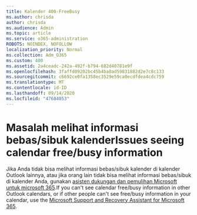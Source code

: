 ```yaml
---
title: Kalender 400-FreeBusy
ms.author: chrisda
author: chrisda
ms.audience: Admin
ms.topic: article
ms.service: o365-administration
ROBOTS: NOINDEX, NOFOLLOW
localization_priority: Normal
ms.collection: Adm_O365
ms.custom: 400
ms.assetid: 2a4ceadc-242a-492f-b794-682d40781e9f
ms.openlocfilehash: 3faffd09202bc45b4ba8ad59831882d2e7c8c133
ms.sourcegitcommit: c6692ce0fa1358ec3529e59ca0ecdfdea4cdc759
ms.translationtype: MT
ms.contentlocale: id-ID
ms.lasthandoff: 09/14/2020
ms.locfileid: "47684053"
---
```

# <a name="issues-seeing-calendar-freebusy-information"></a><span data-ttu-id="09cca-102">Masalah melihat informasi bebas/sibuk kalender</span><span class="sxs-lookup"><span data-stu-id="09cca-102">Issues seeing calendar free/busy information</span></span>

<span data-ttu-id="09cca-103">Jika Anda tidak bisa melihat informasi bebas/sibuk kalender di kalender Outlook lainnya, atau jika orang lain tidak bisa melihat informasi bebas/sibuk di kalender Anda, gunakan [asisten dukungan dan pemulihan Microsoft untuk microsoft 365](https://diagnostics.office.com/).</span><span class="sxs-lookup"><span data-stu-id="09cca-103">If you can't see calendar free/busy information in other Outlook calendars, or if other people can't see free/busy information in your calendar, use the [Microsoft Support and Recovery Assistant for Microsoft 365](https://diagnostics.office.com/).</span></span>
